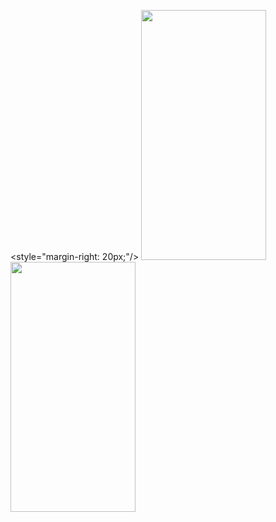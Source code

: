 <style="margin-right: 20px;"/>
<img src="https://github.com/user-attachments/assets/02f45533-cd54-4982-9288-b325071b0224"  width="200" height="400" />
&nbsp;&nbsp;&nbsp;&nbsp;
<img src="https://github.com/user-attachments/assets/0c19e2cf-187f-4c0e-998e-229ef4f4d5a6"  width="200" height="400"/>
